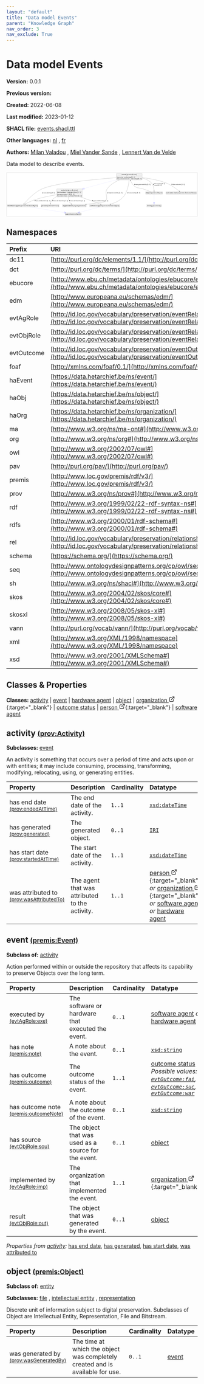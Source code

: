 ```yaml
---
layout: "default"
title: "Data model Events"
parent: "Knowledge Graph"
nav_order: 3
nav_exclude: True
---
```

<svg xmlns="http://www.w3.org/2000/svg" style="display: none;"><symbol id="svg-external-link" width="24" height="24" viewBox="0 0 24 24" fill="none" stroke="currentColor" stroke-width="2" stroke-linecap="round" stroke-linejoin="round" class="feather feather-external-link"><title id="svg-external-link-title">(external link)</title><path d="M18 13v6a2 2 0 0 1-2 2H5a2 2 0 0 1-2-2V8a2 2 0 0 1 2-2h6"></path><polyline points="15 3 21 3 21 9"></polyline><line x1="10" y1="14" x2="21" y2="3"></line> </symbol></svg>

Data model Events
====================

**Version:** 0.0.1

**Previous version:** 

**Created:** 2022-06-08

**Last modified:** 2023-01-12

**SHACL file:** [events.shacl.ttl](events.shacl.ttl)

**Other languages:**
[nl](../nl)
, [fr](../fr)

**Authors:**
[Milan Valadou](mailto:milan.valadou@meemoo.be)
, [Miel Vander Sande](mailto:miel.vandersande@meemoo.be)
, [Lennert Van de Velde](mailto:lennert.vandevelde@meemoo.be)


Data model to describe events.

<div class="wrap">
  <div class="zoom">
  <svg xmlns="http://www.w3.org/2000/svg" xmlns:xlink="http://www.w3.org/1999/xlink" contentStyleType="text/css" preserveAspectRatio="none" version="1.1" viewBox="0 0 1967 445" zoomAndPan="magnify"><defs/><g><a href="#prov%3AActivity" target="_top" title="#prov%3AActivity" xlink:actuate="onRequest" xlink:href="#prov%3AActivity" xlink:show="new" xlink:title="#prov%3AActivity" xlink:type="simple"><g id="elem_prov_Activity"><rect codeLine="17" fill="#F1F1F1" height="83.1875" id="prov_Activity" rx="3.5" ry="3.5" style="stroke:#181818;stroke-width:0.5;" width="264" x="516" y="166"/><text fill="#000000" font-family="sans-serif" font-size="14" font-weight="bold" lengthAdjust="spacing" textLength="63" x="562.5" y="183.9951">activity</text><text fill="#000000" font-family="sans-serif" font-size="14" lengthAdjust="spacing" textLength="4" x="625.5" y="183.9951"> </text><text fill="#000000" font-family="sans-serif" font-size="14" lengthAdjust="spacing" textLength="104" x="629.5" y="183.9951">(prov:Activity)</text><line style="stroke:#181818;stroke-width:0.5;" x1="517" x2="779" y1="192.2969" y2="192.2969"/><text fill="#000000" font-family="sans-serif" font-size="14" lengthAdjust="spacing" textLength="24" x="522" y="209.292">has</text><text fill="#000000" font-family="sans-serif" font-size="14" lengthAdjust="spacing" textLength="4" x="546" y="209.292"> </text><text fill="#000000" font-family="sans-serif" font-size="14" lengthAdjust="spacing" textLength="27" x="550" y="209.292">end</text><text fill="#000000" font-family="sans-serif" font-size="14" lengthAdjust="spacing" textLength="4" x="577" y="209.292"> </text><text fill="#000000" font-family="sans-serif" font-size="14" lengthAdjust="spacing" textLength="33" x="581" y="209.292">date</text><text fill="#000000" font-family="sans-serif" font-size="14" lengthAdjust="spacing" textLength="4" x="614" y="209.292"> </text><text fill="#000000" font-family="sans-serif" font-size="14" lengthAdjust="spacing" textLength="5" x="618" y="209.292">:</text><text fill="#000000" font-family="sans-serif" font-size="14" lengthAdjust="spacing" textLength="4" x="623" y="209.292"> </text><text fill="#000000" font-family="sans-serif" font-size="14" font-style="italic" lengthAdjust="spacing" textLength="97" x="627" y="209.292">xsd:dateTime</text><text fill="#000000" font-family="sans-serif" font-size="14" lengthAdjust="spacing" textLength="4" x="724" y="209.292"> </text><text fill="#000000" font-family="sans-serif" font-size="14" lengthAdjust="spacing" textLength="38" x="728" y="209.292">[1..1]</text><text fill="#000000" font-family="sans-serif" font-size="14" lengthAdjust="spacing" textLength="24" x="522" y="225.5889">has</text><text fill="#000000" font-family="sans-serif" font-size="14" lengthAdjust="spacing" textLength="4" x="546" y="225.5889"> </text><text fill="#000000" font-family="sans-serif" font-size="14" lengthAdjust="spacing" textLength="75" x="550" y="225.5889">generated</text><text fill="#000000" font-family="sans-serif" font-size="14" lengthAdjust="spacing" textLength="4" x="625" y="225.5889"> </text><text fill="#000000" font-family="sans-serif" font-size="14" lengthAdjust="spacing" textLength="5" x="629" y="225.5889">:</text><text fill="#000000" font-family="sans-serif" font-size="14" lengthAdjust="spacing" textLength="4" x="634" y="225.5889"> </text><text fill="#000000" font-family="sans-serif" font-size="14" font-style="italic" lengthAdjust="spacing" textLength="18" x="638" y="225.5889">IRI</text><text fill="#000000" font-family="sans-serif" font-size="14" lengthAdjust="spacing" textLength="4" x="656" y="225.5889"> </text><text fill="#000000" font-family="sans-serif" font-size="14" lengthAdjust="spacing" textLength="38" x="660" y="225.5889">[0..1]</text><text fill="#000000" font-family="sans-serif" font-size="14" lengthAdjust="spacing" textLength="24" x="522" y="241.8857">has</text><text fill="#000000" font-family="sans-serif" font-size="14" lengthAdjust="spacing" textLength="4" x="546" y="241.8857"> </text><text fill="#000000" font-family="sans-serif" font-size="14" lengthAdjust="spacing" textLength="35" x="550" y="241.8857">start</text><text fill="#000000" font-family="sans-serif" font-size="14" lengthAdjust="spacing" textLength="4" x="585" y="241.8857"> </text><text fill="#000000" font-family="sans-serif" font-size="14" lengthAdjust="spacing" textLength="33" x="589" y="241.8857">date</text><text fill="#000000" font-family="sans-serif" font-size="14" lengthAdjust="spacing" textLength="4" x="622" y="241.8857"> </text><text fill="#000000" font-family="sans-serif" font-size="14" lengthAdjust="spacing" textLength="5" x="626" y="241.8857">:</text><text fill="#000000" font-family="sans-serif" font-size="14" lengthAdjust="spacing" textLength="4" x="631" y="241.8857"> </text><text fill="#000000" font-family="sans-serif" font-size="14" font-style="italic" lengthAdjust="spacing" textLength="97" x="635" y="241.8857">xsd:dateTime</text><text fill="#000000" font-family="sans-serif" font-size="14" lengthAdjust="spacing" textLength="4" x="732" y="241.8857"> </text><text fill="#000000" font-family="sans-serif" font-size="14" lengthAdjust="spacing" textLength="38" x="736" y="241.8857">[1..1]</text></g></a><a href="#premis%3AEvent" target="_top" title="#premis%3AEvent" xlink:actuate="onRequest" xlink:href="#premis%3AEvent" xlink:show="new" xlink:title="#premis%3AEvent" xlink:type="simple"><g id="elem_premis_Event"><rect codeLine="16" fill="#F1F1F1" height="66.8906" id="premis_Event" rx="3.5" ry="3.5" style="stroke:#181818;stroke-width:0.5;" width="266" x="1132" y="7"/><text fill="#000000" font-family="sans-serif" font-size="14" font-weight="bold" lengthAdjust="spacing" textLength="45" x="1187" y="24.9951">event</text><text fill="#000000" font-family="sans-serif" font-size="14" lengthAdjust="spacing" textLength="4" x="1232" y="24.9951"> </text><text fill="#000000" font-family="sans-serif" font-size="14" lengthAdjust="spacing" textLength="107" x="1236" y="24.9951">(premis:Event)</text><line style="stroke:#181818;stroke-width:0.5;" x1="1133" x2="1397" y1="33.2969" y2="33.2969"/><text fill="#000000" font-family="sans-serif" font-size="14" lengthAdjust="spacing" textLength="24" x="1138" y="50.292">has</text><text fill="#000000" font-family="sans-serif" font-size="14" lengthAdjust="spacing" textLength="4" x="1162" y="50.292"> </text><text fill="#000000" font-family="sans-serif" font-size="14" lengthAdjust="spacing" textLength="34" x="1166" y="50.292">note</text><text fill="#000000" font-family="sans-serif" font-size="14" lengthAdjust="spacing" textLength="4" x="1200" y="50.292"> </text><text fill="#000000" font-family="sans-serif" font-size="14" lengthAdjust="spacing" textLength="5" x="1204" y="50.292">:</text><text fill="#000000" font-family="sans-serif" font-size="14" lengthAdjust="spacing" textLength="4" x="1209" y="50.292"> </text><text fill="#000000" font-family="sans-serif" font-size="14" font-style="italic" lengthAdjust="spacing" textLength="69" x="1213" y="50.292">xsd:string</text><text fill="#000000" font-family="sans-serif" font-size="14" lengthAdjust="spacing" textLength="4" x="1282" y="50.292"> </text><text fill="#000000" font-family="sans-serif" font-size="14" lengthAdjust="spacing" textLength="38" x="1286" y="50.292">[0..1]</text><text fill="#000000" font-family="sans-serif" font-size="14" lengthAdjust="spacing" textLength="24" x="1138" y="66.5889">has</text><text fill="#000000" font-family="sans-serif" font-size="14" lengthAdjust="spacing" textLength="4" x="1162" y="66.5889"> </text><text fill="#000000" font-family="sans-serif" font-size="14" lengthAdjust="spacing" textLength="64" x="1166" y="66.5889">outcome</text><text fill="#000000" font-family="sans-serif" font-size="14" lengthAdjust="spacing" textLength="4" x="1230" y="66.5889"> </text><text fill="#000000" font-family="sans-serif" font-size="14" lengthAdjust="spacing" textLength="34" x="1234" y="66.5889">note</text><text fill="#000000" font-family="sans-serif" font-size="14" lengthAdjust="spacing" textLength="4" x="1268" y="66.5889"> </text><text fill="#000000" font-family="sans-serif" font-size="14" lengthAdjust="spacing" textLength="5" x="1272" y="66.5889">:</text><text fill="#000000" font-family="sans-serif" font-size="14" lengthAdjust="spacing" textLength="4" x="1277" y="66.5889"> </text><text fill="#000000" font-family="sans-serif" font-size="14" font-style="italic" lengthAdjust="spacing" textLength="69" x="1281" y="66.5889">xsd:string</text><text fill="#000000" font-family="sans-serif" font-size="14" lengthAdjust="spacing" textLength="4" x="1350" y="66.5889"> </text><text fill="#000000" font-family="sans-serif" font-size="14" lengthAdjust="spacing" textLength="38" x="1354" y="66.5889">[0..1]</text></g></a><a href="#premis%3AHardwareAgent" target="_top" title="#premis%3AHardwareAgent" xlink:actuate="onRequest" xlink:href="#premis%3AHardwareAgent" xlink:show="new" xlink:title="#premis%3AHardwareAgent" xlink:type="simple"><g id="elem_premis_HardwareAgent"><rect codeLine="18" fill="#F1F1F1" height="26.2969" id="premis_HardwareAgent" rx="3.5" ry="3.5" style="stroke:#181818;stroke-width:0.5;" width="314" x="7" y="326"/><text fill="#000000" font-family="sans-serif" font-size="14" font-weight="bold" lengthAdjust="spacing" textLength="76" x="10" y="343.9951">hardware</text><text fill="#000000" font-family="sans-serif" font-size="14" font-weight="bold" lengthAdjust="spacing" textLength="5" x="86" y="343.9951"> </text><text fill="#000000" font-family="sans-serif" font-size="14" font-weight="bold" lengthAdjust="spacing" textLength="47" x="91" y="343.9951">agent</text><text fill="#000000" font-family="sans-serif" font-size="14" lengthAdjust="spacing" textLength="4" x="138" y="343.9951"> </text><text fill="#000000" font-family="sans-serif" font-size="14" lengthAdjust="spacing" textLength="176" x="142" y="343.9951">(premis:HardwareAgent)</text></g></a><a href="#premis%3AAgent" target="_top" title="#premis%3AAgent" xlink:actuate="onRequest" xlink:href="#premis%3AAgent" xlink:show="new" xlink:title="#premis%3AAgent" xlink:type="simple"><g id="elem_premis_Agent"><rect codeLine="26" fill="#F1F1F1" height="26.2969" id="premis_Agent" rx="3.5" ry="3.5" style="stroke:#181818;stroke-width:0.5;" width="166" x="604" y="413"/><text fill="#000000" font-family="sans-serif" font-size="14" font-weight="bold" lengthAdjust="spacing" textLength="47" x="607" y="430.9951">agent</text><text fill="#000000" font-family="sans-serif" font-size="14" lengthAdjust="spacing" textLength="4" x="654" y="430.9951"> </text><text fill="#000000" font-family="sans-serif" font-size="14" lengthAdjust="spacing" textLength="109" x="658" y="430.9951">(premis:Agent)</text></g></a><a href="#premis%3AObject" target="_top" title="#premis%3AObject" xlink:actuate="onRequest" xlink:href="#premis%3AObject" xlink:show="new" xlink:title="#premis%3AObject" xlink:type="simple"><g id="elem_premis_Object"><rect codeLine="20" fill="#F1F1F1" height="26.2969" id="premis_Object" rx="3.5" ry="3.5" style="stroke:#181818;stroke-width:0.5;" width="175" x="1433.5" y="194.5"/><text fill="#000000" font-family="sans-serif" font-size="14" font-weight="bold" lengthAdjust="spacing" textLength="51" x="1436.5" y="212.4951">object</text><text fill="#000000" font-family="sans-serif" font-size="14" lengthAdjust="spacing" textLength="4" x="1487.5" y="212.4951"> </text><text fill="#000000" font-family="sans-serif" font-size="14" lengthAdjust="spacing" textLength="114" x="1491.5" y="212.4951">(premis:Object)</text></g></a><a href="#prov%3AEntity" target="_top" title="#prov%3AEntity" xlink:actuate="onRequest" xlink:href="#prov%3AEntity" xlink:show="new" xlink:title="#prov%3AEntity" xlink:type="simple"><g id="elem_prov_Entity"><rect codeLine="21" fill="#F1F1F1" height="26.2969" id="prov_Entity" rx="3.5" ry="3.5" style="stroke:#181818;stroke-width:0.5;" width="151" x="1445.5" y="326"/><text fill="#000000" font-family="sans-serif" font-size="14" font-weight="bold" lengthAdjust="spacing" textLength="49" x="1448.5" y="343.9951">entity</text><text fill="#000000" font-family="sans-serif" font-size="14" lengthAdjust="spacing" textLength="4" x="1497.5" y="343.9951"> </text><text fill="#000000" font-family="sans-serif" font-size="14" lengthAdjust="spacing" textLength="92" x="1501.5" y="343.9951">(prov:Entity)</text></g></a><a href="../../organization/en#org%3AOrganization" target="_top" title="../../organization/en#org%3AOrganization" xlink:actuate="onRequest" xlink:href="../../organization/en#org%3AOrganization" xlink:show="new" xlink:title="../../organization/en#org%3AOrganization" xlink:type="simple"><g id="elem_org_Organization"><rect codeLine="22" fill="#F1F1F1" height="26.2969" id="org_Organization" rx="3.5" ry="3.5" style="stroke:#181818;stroke-width:0.5;" width="245" x="575.5" y="326"/><text fill="#000000" font-family="sans-serif" font-size="14" font-weight="bold" lengthAdjust="spacing" textLength="104" x="578.5" y="343.9951">organization</text><text fill="#000000" font-family="sans-serif" font-size="14" lengthAdjust="spacing" textLength="4" x="682.5" y="343.9951"> </text><text fill="#000000" font-family="sans-serif" font-size="14" lengthAdjust="spacing" textLength="131" x="686.5" y="343.9951">(org:Organization)</text></g></a><a href="#premis%3AOutcomeStatus" target="_top" title="#premis%3AOutcomeStatus" xlink:actuate="onRequest" xlink:href="#premis%3AOutcomeStatus" xlink:show="new" xlink:title="#premis%3AOutcomeStatus" xlink:type="simple"><g id="elem_premis_OutcomeStatus"><rect codeLine="23" fill="#F1F1F1" height="26.2969" id="premis_OutcomeStatus" rx="3.5" ry="3.5" style="stroke:#181818;stroke-width:0.5;" width="317" x="1643.5" y="194.5"/><text fill="#000000" font-family="sans-serif" font-size="14" font-weight="bold" lengthAdjust="spacing" textLength="71" x="1646.5" y="212.4951">outcome</text><text fill="#000000" font-family="sans-serif" font-size="14" font-weight="bold" lengthAdjust="spacing" textLength="5" x="1717.5" y="212.4951"> </text><text fill="#000000" font-family="sans-serif" font-size="14" font-weight="bold" lengthAdjust="spacing" textLength="54" x="1722.5" y="212.4951">status</text><text fill="#000000" font-family="sans-serif" font-size="14" lengthAdjust="spacing" textLength="4" x="1776.5" y="212.4951"> </text><text fill="#000000" font-family="sans-serif" font-size="14" lengthAdjust="spacing" textLength="177" x="1780.5" y="212.4951">(premis:OutcomeStatus)</text></g></a><a href="../../organization/en#schema%3APerson" target="_top" title="../../organization/en#schema%3APerson" xlink:actuate="onRequest" xlink:href="../../organization/en#schema%3APerson" xlink:show="new" xlink:title="../../organization/en#schema%3APerson" xlink:type="simple"><g id="elem_schema_Person"><rect codeLine="24" fill="#F1F1F1" height="26.2969" id="schema_Person" rx="3.5" ry="3.5" style="stroke:#181818;stroke-width:0.5;" width="184" x="356" y="326"/><text fill="#000000" font-family="sans-serif" font-size="14" font-weight="bold" lengthAdjust="spacing" textLength="55" x="359" y="343.9951">person</text><text fill="#000000" font-family="sans-serif" font-size="14" lengthAdjust="spacing" textLength="4" x="414" y="343.9951"> </text><text fill="#000000" font-family="sans-serif" font-size="14" lengthAdjust="spacing" textLength="119" x="418" y="343.9951">(schema:Person)</text></g></a><a href="#premis%3ASoftwareAgent" target="_top" title="#premis%3ASoftwareAgent" xlink:actuate="onRequest" xlink:href="#premis%3ASoftwareAgent" xlink:show="new" xlink:title="#premis%3ASoftwareAgent" xlink:type="simple"><g id="elem_premis_SoftwareAgent"><rect codeLine="25" fill="#F1F1F1" height="26.2969" id="premis_SoftwareAgent" rx="3.5" ry="3.5" style="stroke:#181818;stroke-width:0.5;" width="309" x="855.5" y="326"/><text fill="#000000" font-family="sans-serif" font-size="14" font-weight="bold" lengthAdjust="spacing" textLength="73" x="858.5" y="343.9951">software</text><text fill="#000000" font-family="sans-serif" font-size="14" font-weight="bold" lengthAdjust="spacing" textLength="5" x="931.5" y="343.9951"> </text><text fill="#000000" font-family="sans-serif" font-size="14" font-weight="bold" lengthAdjust="spacing" textLength="47" x="936.5" y="343.9951">agent</text><text fill="#000000" font-family="sans-serif" font-size="14" lengthAdjust="spacing" textLength="4" x="983.5" y="343.9951"> </text><text fill="#000000" font-family="sans-serif" font-size="14" lengthAdjust="spacing" textLength="174" x="987.5" y="343.9951">(premis:SoftwareAgent)</text></g></a><g id="link_prov_Activity_org_Organization"><path codeLine="33" d="M638.806,249.359 C637.324,264.659 638.119,281.768 645,296 C650.41,307.191 660.411,316.309 670.279,323.155 " fill="none" id="prov_Activity-to-org_Organization" style="stroke:#454645;stroke-width:1.0;"/><polygon fill="#454645" points="674.487,325.949,669.2015,317.6385,670.3215,323.1834,664.7766,324.3034,674.487,325.949" style="stroke:#454645;stroke-width:1.0;"/><polygon fill="#000000" points="651.9615,292.1656,651.1165,282.6926,645.7098,284.9985,651.9615,292.1656" style="stroke:#000000;stroke-width:1.0;"/><text fill="#000000" font-family="sans-serif" font-size="13" lengthAdjust="spacing" textLength="26" x="659" y="292.0669">was</text><text fill="#000000" font-family="sans-serif" font-size="13" lengthAdjust="spacing" textLength="4" x="685" y="292.0669"> </text><text fill="#000000" font-family="sans-serif" font-size="13" lengthAdjust="spacing" textLength="63" x="689" y="292.0669">attributed</text><text fill="#000000" font-family="sans-serif" font-size="13" lengthAdjust="spacing" textLength="4" x="752" y="292.0669"> </text><text fill="#000000" font-family="sans-serif" font-size="13" lengthAdjust="spacing" textLength="13" x="756" y="292.0669">to</text><text fill="#000000" font-family="sans-serif" font-size="13" lengthAdjust="spacing" textLength="4" x="769" y="292.0669"> </text><text fill="#000000" font-family="sans-serif" font-size="13" lengthAdjust="spacing" textLength="34" x="773" y="292.0669">[1..1]</text></g><g id="link_prov_Activity_premis_HardwareAgent"><path codeLine="34" d="M515.602,226.08 C446.404,237.329 360.95,254.489 287,279 C251.868,290.645 213.793,310.058 189.46,323.417 " fill="none" id="prov_Activity-to-premis_HardwareAgent" style="stroke:#454645;stroke-width:1.0;"/><polygon fill="#454645" points="185.081,325.837,194.8929,324.9841,189.457,323.4183,191.0229,317.9824,185.081,325.837" style="stroke:#454645;stroke-width:1.0;"/><polygon fill="#000000" points="287.2088,288.9963,296.7166,289.2258,295.0357,283.5934,287.2088,288.9963" style="stroke:#000000;stroke-width:1.0;"/><text fill="#000000" font-family="sans-serif" font-size="13" lengthAdjust="spacing" textLength="26" x="301" y="292.0669">was</text><text fill="#000000" font-family="sans-serif" font-size="13" lengthAdjust="spacing" textLength="4" x="327" y="292.0669"> </text><text fill="#000000" font-family="sans-serif" font-size="13" lengthAdjust="spacing" textLength="63" x="331" y="292.0669">attributed</text><text fill="#000000" font-family="sans-serif" font-size="13" lengthAdjust="spacing" textLength="4" x="394" y="292.0669"> </text><text fill="#000000" font-family="sans-serif" font-size="13" lengthAdjust="spacing" textLength="13" x="398" y="292.0669">to</text><text fill="#000000" font-family="sans-serif" font-size="13" lengthAdjust="spacing" textLength="4" x="411" y="292.0669"> </text><text fill="#000000" font-family="sans-serif" font-size="13" lengthAdjust="spacing" textLength="34" x="415" y="292.0669">[1..1]</text></g><g id="link_prov_Activity_premis_SoftwareAgent"><path codeLine="35" d="M761.546,249.119 C833.312,274.793 921.588,306.372 971.257,324.14 " fill="none" id="prov_Activity-to-premis_SoftwareAgent" style="stroke:#454645;stroke-width:1.0;"/><polygon fill="#454645" points="976.236,325.921,969.1091,319.1234,971.5281,324.237,966.4146,326.656,976.236,325.921" style="stroke:#454645;stroke-width:1.0;"/><polygon fill="#000000" points="892.7078,289.2506,885.1812,283.4367,883.2014,288.9711,892.7078,289.2506" style="stroke:#000000;stroke-width:1.0;"/><text fill="#000000" font-family="sans-serif" font-size="13" lengthAdjust="spacing" textLength="26" x="897" y="292.0669">was</text><text fill="#000000" font-family="sans-serif" font-size="13" lengthAdjust="spacing" textLength="4" x="923" y="292.0669"> </text><text fill="#000000" font-family="sans-serif" font-size="13" lengthAdjust="spacing" textLength="63" x="927" y="292.0669">attributed</text><text fill="#000000" font-family="sans-serif" font-size="13" lengthAdjust="spacing" textLength="4" x="990" y="292.0669"> </text><text fill="#000000" font-family="sans-serif" font-size="13" lengthAdjust="spacing" textLength="13" x="994" y="292.0669">to</text><text fill="#000000" font-family="sans-serif" font-size="13" lengthAdjust="spacing" textLength="4" x="1007" y="292.0669"> </text><text fill="#000000" font-family="sans-serif" font-size="13" lengthAdjust="spacing" textLength="34" x="1011" y="292.0669">[1..1]</text></g><g id="link_prov_Activity_schema_Person"><path codeLine="36" d="M515.665,245.265 C498.452,254.231 482.236,265.316 469,279 C458.153,290.214 452.868,307.395 450.318,320.329 " fill="none" id="prov_Activity-to-schema_Person" style="stroke:#454645;stroke-width:1.0;"/><polygon fill="#454645" points="449.384,325.583,454.8961,317.4211,450.2583,320.66,447.0194,316.0222,449.384,325.583" style="stroke:#454645;stroke-width:1.0;"/><polygon fill="#000000" points="470.717,291.3376,478.8727,286.4452,474.4394,282.5857,470.717,291.3376" style="stroke:#000000;stroke-width:1.0;"/><text fill="#000000" font-family="sans-serif" font-size="13" lengthAdjust="spacing" textLength="26" x="483" y="292.0669">was</text><text fill="#000000" font-family="sans-serif" font-size="13" lengthAdjust="spacing" textLength="4" x="509" y="292.0669"> </text><text fill="#000000" font-family="sans-serif" font-size="13" lengthAdjust="spacing" textLength="63" x="513" y="292.0669">attributed</text><text fill="#000000" font-family="sans-serif" font-size="13" lengthAdjust="spacing" textLength="4" x="576" y="292.0669"> </text><text fill="#000000" font-family="sans-serif" font-size="13" lengthAdjust="spacing" textLength="13" x="580" y="292.0669">to</text><text fill="#000000" font-family="sans-serif" font-size="13" lengthAdjust="spacing" textLength="4" x="593" y="292.0669"> </text><text fill="#000000" font-family="sans-serif" font-size="13" lengthAdjust="spacing" textLength="34" x="597" y="292.0669">[1..1]</text></g><g id="link_premis_Event_prov_Activity"><path codeLine="39" d="M1131.97,73.333 C1092.92,82.919 1050.19,93.649 1011,104 C941.279,122.416 864.373,143.954 799.363,162.521 " fill="none" id="premis_Event-to-prov_Activity" style="stroke:#0000FF;stroke-width:1.0;stroke-dasharray:1.0,3.0;"/><polygon fill="none" points="801.189,169.28,780.035,168.054,797.337,155.82,801.189,169.28" style="stroke:#0000FF;stroke-width:1.0;"/></g><g id="link_premis_Event_org_Organization"><path codeLine="43" d="M1162.85,74.004 C1117.46,93.589 1067.5,123.217 1037,166 C1002.984,213.716 1057.17,255.315 1015,296 C1007.68,303.062 904.815,315.807 818.219,325.411 " fill="none" id="premis_Event-to-org_Organization" style="stroke:#454645;stroke-width:1.0;"/><polygon fill="#454645" points="813.064,325.981,822.4485,328.9695,818.0338,325.4324,821.5708,321.0178,813.064,325.981" style="stroke:#454645;stroke-width:1.0;"/><polygon fill="#000000" points="1037.9606,210.5131,1047,207.5568,1043.5359,202.8081,1037.9606,210.5131" style="stroke:#000000;stroke-width:1.0;"/><text fill="#000000" font-family="sans-serif" font-size="13" lengthAdjust="spacing" textLength="85" x="1051" y="212.0669">implemented</text><text fill="#000000" font-family="sans-serif" font-size="13" lengthAdjust="spacing" textLength="4" x="1136" y="212.0669"> </text><text fill="#000000" font-family="sans-serif" font-size="13" lengthAdjust="spacing" textLength="16" x="1140" y="212.0669">by</text><text fill="#000000" font-family="sans-serif" font-size="13" lengthAdjust="spacing" textLength="4" x="1156" y="212.0669"> </text><text fill="#000000" font-family="sans-serif" font-size="13" lengthAdjust="spacing" textLength="34" x="1160" y="212.0669">[1..1]</text></g><g id="link_premis_Event_premis_HardwareAgent"><path codeLine="44" d="M1131.68,50.706 C915.5,67.166 499.148,105.669 365,166 C281.681,203.472 206.489,286.555 177.098,321.746 " fill="none" id="premis_Event-to-premis_HardwareAgent" style="stroke:#454645;stroke-width:1.0;"/><polygon fill="#454645" points="173.743,325.794,182.5662,321.4178,176.9339,321.9446,176.4072,316.3123,173.743,325.794" style="stroke:#454645;stroke-width:1.0;"/><polygon fill="#000000" points="365.1901,208.9321,374.694,209.2887,373.0885,203.6344,365.1901,208.9321" style="stroke:#000000;stroke-width:1.0;"/><text fill="#000000" font-family="sans-serif" font-size="13" lengthAdjust="spacing" textLength="60" x="379" y="212.0669">executed</text><text fill="#000000" font-family="sans-serif" font-size="13" lengthAdjust="spacing" textLength="4" x="439" y="212.0669"> </text><text fill="#000000" font-family="sans-serif" font-size="13" lengthAdjust="spacing" textLength="16" x="443" y="212.0669">by</text><text fill="#000000" font-family="sans-serif" font-size="13" lengthAdjust="spacing" textLength="4" x="459" y="212.0669"> </text><text fill="#000000" font-family="sans-serif" font-size="13" lengthAdjust="spacing" textLength="34" x="463" y="212.0669">[0..1]</text></g><g id="link_premis_Event_premis_Object"><path codeLine="45" d="M1398.01,53.988 C1432.75,63.167 1467.54,78.522 1493,104 C1515.81,126.834 1520.52,166.338 1521.22,189.057 " fill="none" id="premis_Event-to-premis_Object" style="stroke:#454645;stroke-width:1.0;"/><polygon fill="#454645" points="1521.31,194.181,1525.137,185.1061,1521.2143,189.1819,1517.1385,185.2592,1521.31,194.181" style="stroke:#454645;stroke-width:1.0;"/><polygon fill="#000000" points="1519.3696,123.8268,1515.4452,115.1637,1511.1026,119.125,1519.3696,123.8268" style="stroke:#000000;stroke-width:1.0;"/><text fill="#000000" font-family="sans-serif" font-size="13" lengthAdjust="spacing" textLength="23" x="1525" y="117.0669">has</text><text fill="#000000" font-family="sans-serif" font-size="13" lengthAdjust="spacing" textLength="4" x="1548" y="117.0669"> </text><text fill="#000000" font-family="sans-serif" font-size="13" lengthAdjust="spacing" textLength="43" x="1552" y="117.0669">source</text><text fill="#000000" font-family="sans-serif" font-size="13" lengthAdjust="spacing" textLength="4" x="1595" y="117.0669"> </text><text fill="#000000" font-family="sans-serif" font-size="13" lengthAdjust="spacing" textLength="34" x="1599" y="117.0669">[0..1]</text><text fill="#000000" font-family="sans-serif" font-size="13" lengthAdjust="spacing" textLength="36" x="1525" y="132.1997">result</text><text fill="#000000" font-family="sans-serif" font-size="13" lengthAdjust="spacing" textLength="4" x="1561" y="132.1997"> </text><text fill="#000000" font-family="sans-serif" font-size="13" lengthAdjust="spacing" textLength="34" x="1565" y="132.1997">[0..1]</text></g><g id="link_premis_Object_premis_Event"><path codeLine="55" d="M1487.34,194.477 C1464.44,186.34 1433.43,175.402 1406,166 C1366.11,152.33 1348.28,163.125 1316,136 C1298.24,121.074 1285.69,98.326 1277.49,78.89 " fill="none" id="premis_Object-to-premis_Event" style="stroke:#454645;stroke-width:1.0;"/><polygon fill="#454645" points="1275.5,74.026,1275.2095,83.8706,1277.3951,78.653,1282.6127,80.8385,1275.5,74.026" style="stroke:#454645;stroke-width:1.0;"/><polygon fill="#000000" points="1316.6204,117.6541,1323.1252,124.5923,1325.9611,119.4437,1316.6204,117.6541" style="stroke:#000000;stroke-width:1.0;"/><text fill="#000000" font-family="sans-serif" font-size="13" lengthAdjust="spacing" textLength="26" x="1330" y="124.5669">was</text><text fill="#000000" font-family="sans-serif" font-size="13" lengthAdjust="spacing" textLength="4" x="1356" y="124.5669"> </text><text fill="#000000" font-family="sans-serif" font-size="13" lengthAdjust="spacing" textLength="66" x="1360" y="124.5669">generated</text><text fill="#000000" font-family="sans-serif" font-size="13" lengthAdjust="spacing" textLength="4" x="1426" y="124.5669"> </text><text fill="#000000" font-family="sans-serif" font-size="13" lengthAdjust="spacing" textLength="16" x="1430" y="124.5669">by</text><text fill="#000000" font-family="sans-serif" font-size="13" lengthAdjust="spacing" textLength="4" x="1446" y="124.5669"> </text><text fill="#000000" font-family="sans-serif" font-size="13" lengthAdjust="spacing" textLength="34" x="1450" y="124.5669">[0..1]</text></g><g id="link_premis_Event_premis_OutcomeStatus"><path codeLine="46" d="M1398.43,50.373 C1472.16,58.518 1564.28,74.122 1642,104 C1698.06,125.55 1755.3,168.284 1783.69,191.176 " fill="none" id="premis_Event-to-premis_OutcomeStatus" style="stroke:#454645;stroke-width:1.0;"/><polygon fill="#454645" points="1787.67,194.404,1783.2121,185.6218,1783.7911,191.2489,1778.164,191.828,1787.67,194.404" style="stroke:#454645;stroke-width:1.0;"/><polygon fill="#000000" points="1711.6962,121.7827,1704.2095,115.9175,1702.1919,121.4382,1711.6962,121.7827" style="stroke:#000000;stroke-width:1.0;"/><text fill="#000000" font-family="sans-serif" font-size="13" lengthAdjust="spacing" textLength="23" x="1716" y="124.5669">has</text><text fill="#000000" font-family="sans-serif" font-size="13" lengthAdjust="spacing" textLength="4" x="1739" y="124.5669"> </text><text fill="#000000" font-family="sans-serif" font-size="13" lengthAdjust="spacing" textLength="57" x="1743" y="124.5669">outcome</text><text fill="#000000" font-family="sans-serif" font-size="13" lengthAdjust="spacing" textLength="4" x="1800" y="124.5669"> </text><text fill="#000000" font-family="sans-serif" font-size="13" lengthAdjust="spacing" textLength="34" x="1804" y="124.5669">[1..1]</text></g><g id="link_premis_Event_premis_SoftwareAgent"><path codeLine="47" d="M1263.39,74.223 C1259.55,118.78 1246.61,198.729 1203,249 C1168.43,288.855 1112.26,311.954 1069.41,324.581 " fill="none" id="premis_Event-to-premis_SoftwareAgent" style="stroke:#454645;stroke-width:1.0;"/><polygon fill="#454645" points="1064.52,325.995,1074.2761,327.3433,1069.324,324.6089,1072.0584,319.6569,1064.52,325.995" style="stroke:#454645;stroke-width:1.0;"/><polygon fill="#000000" points="1246.9376,211.5188,1254.8007,206.1688,1250.1543,202.5688,1246.9376,211.5188" style="stroke:#000000;stroke-width:1.0;"/><text fill="#000000" font-family="sans-serif" font-size="13" lengthAdjust="spacing" textLength="60" x="1259" y="212.0669">executed</text><text fill="#000000" font-family="sans-serif" font-size="13" lengthAdjust="spacing" textLength="4" x="1319" y="212.0669"> </text><text fill="#000000" font-family="sans-serif" font-size="13" lengthAdjust="spacing" textLength="16" x="1323" y="212.0669">by</text><text fill="#000000" font-family="sans-serif" font-size="13" lengthAdjust="spacing" textLength="4" x="1339" y="212.0669"> </text><text fill="#000000" font-family="sans-serif" font-size="13" lengthAdjust="spacing" textLength="34" x="1343" y="212.0669">[0..1]</text></g><g id="link_premis_HardwareAgent_premis_Agent"><path codeLine="50" d="M238.101,352.0431 C331.26,367.1837 491.268,393.1888 592.958,409.7159 " fill="none" id="premis_HardwareAgent-to-premis_Agent" style="stroke:#0000FF;stroke-width:1.0;stroke-dasharray:1.0,3.0;"/><polygon fill="none" points="594.175,402.8218,612.793,412.9396,591.929,416.6404,594.175,402.8218" style="stroke:#0000FF;stroke-width:1.0;"/></g><g id="link_premis_Object_prov_Entity"><path codeLine="53" d="M1521,220.917 C1521,240.208 1521,278.008 1521,305.453 " fill="none" id="premis_Object-to-prov_Entity" style="stroke:#0000FF;stroke-width:1.0;stroke-dasharray:1.0,3.0;"/><polygon fill="none" points="1528,305.81,1521,325.81,1514,305.81,1528,305.81" style="stroke:#0000FF;stroke-width:1.0;"/></g><g id="link_premis_SoftwareAgent_premis_Agent"><path codeLine="63" d="M964.065,352.0882 C908.707,366.6559 815.308,391.2346 752.431,407.7813 " fill="none" id="premis_SoftwareAgent-to-premis_Agent" style="stroke:#0000FF;stroke-width:1.0;stroke-dasharray:1.0,3.0;"/><polygon fill="none" points="753.9,414.6331,732.777,412.9535,750.337,401.0941,753.9,414.6331" style="stroke:#0000FF;stroke-width:1.0;"/></g></g></svg>
  </div>
</div>

## Namespaces

| Prefix | URI      |
| :----- | :------- |
| dc11     | [http://purl.org/dc/elements/1.1/](http://purl.org/dc/elements/1.1/) |
| dct     | [http://purl.org/dc/terms/](http://purl.org/dc/terms/) |
| ebucore     | [http://www.ebu.ch/metadata/ontologies/ebucore/ebucore#](http://www.ebu.ch/metadata/ontologies/ebucore/ebucore#) |
| edm     | [http://www.europeana.eu/schemas/edm/](http://www.europeana.eu/schemas/edm/) |
| evtAgRole     | [http://id.loc.gov/vocabulary/preservation/eventRelatedAgentRole/](http://id.loc.gov/vocabulary/preservation/eventRelatedAgentRole/) |
| evtObjRole     | [http://id.loc.gov/vocabulary/preservation/eventRelatedObjectRole/](http://id.loc.gov/vocabulary/preservation/eventRelatedObjectRole/) |
| evtOutcome     | [http://id.loc.gov/vocabulary/preservation/eventOutcome/](http://id.loc.gov/vocabulary/preservation/eventOutcome/) |
| foaf     | [http://xmlns.com/foaf/0.1/](http://xmlns.com/foaf/0.1/) |
| haEvent     | [https://data.hetarchief.be/ns/event/](https://data.hetarchief.be/ns/event/) |
| haObj     | [https://data.hetarchief.be/ns/object/](https://data.hetarchief.be/ns/object/) |
| haOrg     | [https://data.hetarchief.be/ns/organization/](https://data.hetarchief.be/ns/organization/) |
| ma     | [http://www.w3.org/ns/ma-ont#](http://www.w3.org/ns/ma-ont#) |
| org     | [http://www.w3.org/ns/org#](http://www.w3.org/ns/org#) |
| owl     | [http://www.w3.org/2002/07/owl#](http://www.w3.org/2002/07/owl#) |
| pav     | [http://purl.org/pav/](http://purl.org/pav/) |
| premis     | [http://www.loc.gov/premis/rdf/v3/](http://www.loc.gov/premis/rdf/v3/) |
| prov     | [http://www.w3.org/ns/prov#](http://www.w3.org/ns/prov#) |
| rdf     | [http://www.w3.org/1999/02/22-rdf-syntax-ns#](http://www.w3.org/1999/02/22-rdf-syntax-ns#) |
| rdfs     | [http://www.w3.org/2000/01/rdf-schema#](http://www.w3.org/2000/01/rdf-schema#) |
| rel     | [http://id.loc.gov/vocabulary/preservation/relationshipSubType/](http://id.loc.gov/vocabulary/preservation/relationshipSubType/) |
| schema     | [https://schema.org/](https://schema.org/) |
| seq     | [http://www.ontologydesignpatterns.org/cp/owl/sequence.owl#](http://www.ontologydesignpatterns.org/cp/owl/sequence.owl#) |
| sh     | [http://www.w3.org/ns/shacl#](http://www.w3.org/ns/shacl#) |
| skos     | [http://www.w3.org/2004/02/skos/core#](http://www.w3.org/2004/02/skos/core#) |
| skosxl     | [http://www.w3.org/2008/05/skos-xl#](http://www.w3.org/2008/05/skos-xl#) |
| vann     | [http://purl.org/vocab/vann/](http://purl.org/vocab/vann/) |
| xml     | [http://www.w3.org/XML/1998/namespace](http://www.w3.org/XML/1998/namespace) |
| xsd     | [http://www.w3.org/2001/XMLSchema#](http://www.w3.org/2001/XMLSchema#) |

## Classes & Properties

**Classes:** 
 [activity](#prov%3AActivity) |  [event](#premis%3AEvent) |  [hardware agent](#premis%3AHardwareAgent) |  [object](#premis%3AObject) |  [organization <svg class="svg-external-link" viewBox="0 0 24 24" aria-labelledby="svg-external-link-title"><use xlink:href="#svg-external-link"></use></svg>](../../organization/en#org%3AOrganization){:target="_blank"} |  [outcome status](#premis%3AOutcomeStatus) |  [person <svg class="svg-external-link" viewBox="0 0 24 24" aria-labelledby="svg-external-link-title"><use xlink:href="#svg-external-link"></use></svg>](../../organization/en#schema%3APerson){:target="_blank"} |  [software agent](#premis%3ASoftwareAgent)
## <a id="prov%3AActivity"></a>activity <small>[(prov:Activity)](http://www.w3.org/ns/prov#Activity)</small>


**Subclasses:** 
[event](#premis%3AEvent)

An activity is something that occurs over a period of time and acts upon or with entities; it may include consuming, processing, transforming, modifying, relocating, using, or generating entities.

| Property | Description | Cardinality | Datatype |
| :------ | :---------- | :---------- | :------- |
| <a id='prov%3AendedAtTime'></a>has end date <br> <small>[(prov:endedAtTime)](http://www.w3.org/ns/prov#endedAtTime)</small> | The end date of the activity. | `1..1` | [`xsd:dateTime`](http://www.w3.org/2001/XMLSchema#dateTime)  |
| <a id='prov%3Agenerated'></a>has generated <br> <small>[(prov:generated)](http://www.w3.org/ns/prov#generated)</small> | The generated object. | `0..1` | [`IRI`](https://www.rfc-editor.org/rfc/rfc3987.txt)  |
| <a id='prov%3AstartedAtTime'></a>has start date <br> <small>[(prov:startedAtTime)](http://www.w3.org/ns/prov#startedAtTime)</small> | The start date of the activity. | `1..1` | [`xsd:dateTime`](http://www.w3.org/2001/XMLSchema#dateTime)  |
| <a id='prov%3AwasAttributedTo'></a>was attributed to <br> <small>[(prov:wasAttributedTo)](http://www.w3.org/ns/prov#wasAttributedTo)</small> | The agent that was attributed to the activity. | `1..1` | [person <svg class="svg-external-link" viewBox="0 0 24 24" aria-labelledby="svg-external-link-title"><use xlink:href="#svg-external-link"></use></svg>](../../organization/en#schema%3APerson){:target="_blank"} _or_ [organization <svg class="svg-external-link" viewBox="0 0 24 24" aria-labelledby="svg-external-link-title"><use xlink:href="#svg-external-link"></use></svg>](../../organization/en#org%3AOrganization){:target="_blank"} _or_ [software agent](#premis%3ASoftwareAgent) _or_ [hardware agent](#premis%3AHardwareAgent)  |

## <a id="premis%3AEvent"></a>event <small>[(premis:Event)](http://www.loc.gov/premis/rdf/v3/Event)</small>


**Subclass of:** 
[activity](#prov%3AActivity)

Action performed within or outside the repository that affects its capability to preserve Objects over the long term.

| Property | Description | Cardinality | Datatype |
| :------ | :---------- | :---------- | :------- |
| <a id='evtAgRole%3Aexe'></a>executed by <br> <small>[(evtAgRole:exe)](http://id.loc.gov/vocabulary/preservation/eventRelatedAgentRole/exe)</small> | The software or hardware that executed the event. | `0..1` | [software agent](#premis%3ASoftwareAgent) _or_ [hardware agent](#premis%3AHardwareAgent)  |
| <a id='premis%3Anote'></a>has note <br> <small>[(premis:note)](http://www.loc.gov/premis/rdf/v3/note)</small> | A note about the event. | `0..1` | [`xsd:string`](http://www.w3.org/2001/XMLSchema#string)  |
| <a id='premis%3Aoutcome'></a>has outcome <br> <small>[(premis:outcome)](http://www.loc.gov/premis/rdf/v3/outcome)</small> | The outcome status of the event. | `1..1` | [outcome status](#premis%3AOutcomeStatus) <br>_Possible values: [`evtOutcome:fai`](http://id.loc.gov/vocabulary/preservation/eventOutcome/fai), [`evtOutcome:suc`](http://id.loc.gov/vocabulary/preservation/eventOutcome/suc), [`evtOutcome:war`](http://id.loc.gov/vocabulary/preservation/eventOutcome/war)_ |
| <a id='premis%3AoutcomeNote'></a>has outcome note <br> <small>[(premis:outcomeNote)](http://www.loc.gov/premis/rdf/v3/outcomeNote)</small> | A note about the outcome of the event. | `0..1` | [`xsd:string`](http://www.w3.org/2001/XMLSchema#string)  |
| <a id='evtObjRole%3Asou'></a>has source <br> <small>[(evtObjRole:sou)](http://id.loc.gov/vocabulary/preservation/eventRelatedObjectRole/sou)</small> | The object that was used as a source for the event. | `0..1` | [object](#premis%3AObject)  |
| <a id='evtAgRole%3Aimp'></a>implemented by <br> <small>[(evtAgRole:imp)](http://id.loc.gov/vocabulary/preservation/eventRelatedAgentRole/imp)</small> | The organization that implemented the event. | `1..1` | [organization <svg class="svg-external-link" viewBox="0 0 24 24" aria-labelledby="svg-external-link-title"><use xlink:href="#svg-external-link"></use></svg>](../../organization/en#org%3AOrganization){:target="_blank"}  |
| <a id='evtObjRole%3Aout'></a>result <br> <small>[(evtObjRole:out)](http://id.loc.gov/vocabulary/preservation/eventRelatedObjectRole/out)</small> | The object that was generated by the event. | `0..1` | [object](#premis%3AObject)  |

_Properties from [activity](#prov%3AActivity):_  [has end date](#prov%3AendedAtTime),  [has generated](#prov%3Agenerated),  [has start date](#prov%3AstartedAtTime),  [was attributed to](#prov%3AwasAttributedTo)

## <a id="premis%3AObject"></a>object <small>[(premis:Object)](http://www.loc.gov/premis/rdf/v3/Object)</small>


**Subclass of:** 
[entity](#prov%3AEntity)

**Subclasses:** 
[file](#premis%3AFile)
, [intellectual entity](#premis%3AIntellectualEntity)
, [representation](#premis%3ARepresentation)

Discrete unit of information subject to digital preservation. Subclasses of Object are Intellectual Entity, Representation, File and Bitstream.

| Property | Description | Cardinality | Datatype |
| :------ | :---------- | :---------- | :------- |
| <a id='prov%3AwasGeneratedBy'></a>was generated by <br> <small>[(prov:wasGeneratedBy)](http://www.w3.org/ns/prov#wasGeneratedBy)</small> | The time at which the object was completely created and is available for use. | `0..1` | [event](#premis%3AEvent)  |




<style>
.zoom > svg {
    width: 100%;
    height: auto;
    background-color: #fff;
}

.zoom > svg text{
   -webkit-user-select: none;
   -moz-user-select: none;
   -ms-user-select: none;
   user-select: none;
}

.wrap {
  overflow: hidden;
  border: 1px solid #E6E6E6;
}

.zoom {
  position: relative;
}

.zoom:hover {
  transform: scale(2.0); cursor: grab;
}
.svg-external-link {
  width: 16px;
  height: 16px;
}
</style>
<script>
var svg = document.querySelector('svg[zoomAndPan="magnify"]');
var zoomDiv = document.querySelector('.zoom');
zoomDiv.addEventListener('mouseleave', onMouseOutZoomDiv);
if (window.PointerEvent) {
  svg.addEventListener('pointerdown', onPointerDown);
  svg.addEventListener('pointerup', onPointerUp);
  svg.addEventListener('pointerleave', onPointerUp); 
  svg.addEventListener('pointermove', onPointerMove); 
} else {

  svg.addEventListener('mousedown', onPointerDown); 
  svg.addEventListener('mouseup', onPointerUp); 
  svg.addEventListener('mouseleave', onPointerUp); 
  svg.addEventListener('mousemove', onPointerMove); 

  svg.addEventListener('touchstart', onPointerDown);
  svg.addEventListener('touchend', onPointerUp);
  svg.addEventListener('touchmove', onPointerMove); 
}

function getPointFromEvent (event) {
  var point = {x:0, y:0};
  if (event.targetTouches) {
    point.x = event.targetTouches[0].clientX;
    point.y = event.targetTouches[0].clientY;
  } else {
    point.x = event.clientX;
    point.y = event.clientY;
  }
  
  return point;
}

var isPointerDown = false;

var pointerOrigin = {
  x: 0,
  y: 0
};

function onPointerDown(event) {
  isPointerDown = true; 
  
  var pointerPosition = getPointFromEvent(event);
  pointerOrigin.x = pointerPosition.x;
  pointerOrigin.y = pointerPosition.y;
}

var originalViewBoxString = svg.getAttribute('viewBox');
var originalViewBoxList= svg.viewBox.baseVal;

var originalViewBox = {
    x: originalViewBoxList.x,
    y: originalViewBoxList.y,
    width: originalViewBoxList.width,
    height: originalViewBoxList.height
};

var viewBox = structuredClone(originalViewBox);
console.log(viewBox);
var newViewBox = {
  x: 0,
  y: 0
};

var ratio = viewBox.width / svg.getBoundingClientRect().width;
window.addEventListener('resize', function() {
  ratio = viewBox.width / svg.getBoundingClientRect().width;
});

function onPointerMove (event) {
  if (!isPointerDown) {
    return;
  }
  event.preventDefault();

  var pointerPosition = getPointFromEvent(event);

  newViewBox.x = viewBox.x - ((pointerPosition.x - pointerOrigin.x) * ratio);
  newViewBox.y = viewBox.y - ((pointerPosition.y - pointerOrigin.y) * ratio);

  var viewBoxString = `${newViewBox.x} ${newViewBox.y} ${viewBox.width} ${viewBox.height}`;
  svg.setAttribute('viewBox', viewBoxString);
}

function onPointerUp() {
  isPointerDown = false;

  viewBox.x = newViewBox.x;
  viewBox.y = newViewBox.y;
}
function onMouseOutZoomDiv(event) {

  var viewBoxString = structuredClone(originalViewBoxString);
  viewBox.x = 0;
  viewBox.y = 0;
  svg.setAttribute('viewBox', originalViewBoxString);
}

</script>
